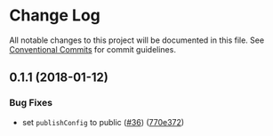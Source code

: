 # Change Log

All notable changes to this project will be documented in this file.
See [Conventional Commits](https://conventionalcommits.org) for commit guidelines.

<a name="0.1.1"></a>
## 0.1.1 (2018-01-12)


### Bug Fixes

* set `publishConfig` to public ([#36](https://github.com/qeek-dev/react-qui/issues/36)) ([770e372](https://github.com/qeek-dev/react-qui/commit/770e372))
